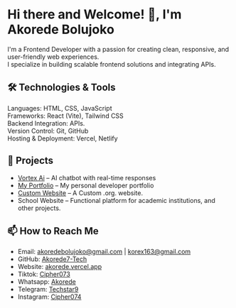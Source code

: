 
# Hi there and Welcome! 👋, I'm Akorede Bolujoko

I'm a Frontend Developer with a passion for creating clean, responsive, and user-friendly web experiences.  
I specialize in building scalable frontend solutions and integrating APIs.

## 🛠 Technologies & Tools
Languages: HTML, CSS, JavaScript  
Frameworks: React (Vite), Tailwind CSS  
Backend Integration: APIs.  
Version Control: Git, GitHub  
Hosting & Deployment: Vercel, Netlify  

## 🚀 Projects
- [Vortex Ai](https://vortex7.vercel.app) – AI chatbot with real-time responses  
- [My Portfolio](https://akorede.vercel.app) – My personal developer portfolio  
- [Custom Website](https://cybertrix.vercel.app) – A Custom .org. website.
- School Website – Functional platform for academic institutions, and other projects.

## 📫 How to Reach Me
- Email: akoredebolujoko@gmail.com | korex163@gmail.com  
- GitHub: [Akorede7-Tech](https://github.com/Akorede7-Tech)
- Website: [akorede.vercel.app](https://akorede.vercel.app)
- Tiktok: [Cipher073](https://www.tiktok.com/@cipher073)  
- Whatsapp: [Akorede](https://wa.me/2349125239784)  
- Telegram: [Techstar9](https://t.me/Techstar9)  
- Instagram: [Cipher074](https://www.instagram.com/cipher074)  
<!--
**Akorede7-Tech/Akorede7-Tech** is a ✨ _special_ ✨ repository because its `README.md` (this file) appears on your GitHub profile.

Here are some ideas to get you started:

- 🔭 I’m currently working on ...
- 🌱 I’m currently learning ...
- 👯 I’m looking to collaborate on ...
- 🤔 I’m looking for help with ...
- 💬 Ask me about ...
- 📫 How to reach me: ...
- 😄 Pronouns: ...
- ⚡ Fun fact: ...
-->
